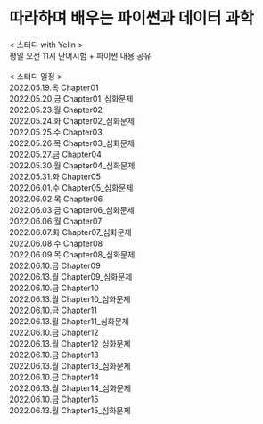 # 따라하며 배우는 파이썬과 데이터 과학
< 스터디 with Yelin >
<br/> 평일 오전 11시 단어시험 + 파이썬 내용 공유
<br/>
<br/>
< 스터디 일정 >
<br/> 2022.05.19.목 Chapter01
<br/> 2022.05.20.금 Chapter01_심화문제
<br/> 2022.05.23.월 Chapter02
<br/> 2022.05.24.화 Chapter02_심화문제
<br/> 2022.05.25.수 Chapter03
<br/> 2022.05.26.목 Chapter03_심화문제
<br/> 2022.05.27.금 Chapter04
<br/> 2022.05.30.월 Chapter04_심화문제
<br/> 2022.05.31.화 Chapter05
<br/> 2022.06.01.수 Chapter05_심화문제
<br/> 2022.06.02.목 Chapter06
<br/> 2022.06.03.금 Chapter06_심화문제
<br/> 2022.06.06.월 Chapter07
<br/> 2022.06.07.화 Chapter07_심화문제
<br/> 2022.06.08.수 Chapter08
<br/> 2022.06.09.목 Chapter08_심화문제
<br/> 2022.06.10.금 Chapter09
<br/> 2022.06.13.월 Chapter09_심화문제
<br/> 2022.06.10.금 Chapter10
<br/> 2022.06.13.월 Chapter10_심화문제
<br/> 2022.06.10.금 Chapter11
<br/> 2022.06.13.월 Chapter11_심화문제
<br/> 2022.06.10.금 Chapter12
<br/> 2022.06.13.월 Chapter12_심화문제
<br/> 2022.06.10.금 Chapter13
<br/> 2022.06.13.월 Chapter13_심화문제
<br/> 2022.06.10.금 Chapter14
<br/> 2022.06.13.월 Chapter14_심화문제
<br/> 2022.06.10.금 Chapter15
<br/> 2022.06.13.월 Chapter15_심화문제



